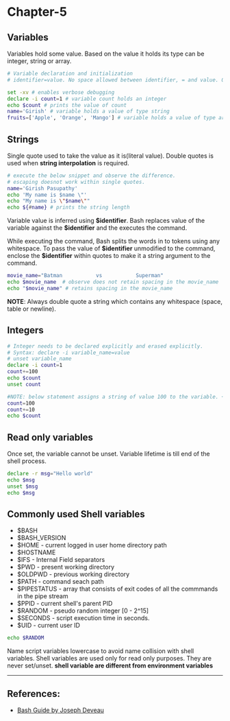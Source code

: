 # Chapter-5

## Variables
Variables hold some value. Based on the value it holds its type can be integer, string or array.
```Bash
# Variable declaration and initialization
# identifier=value. No space allowed between identifier, = and value. Otherwise bash considers identifier as command and = and value are its arguments.

set -xv # enables verbose debugging
declare -i count=1 # variable count holds an integer
echo $count # prints the value of count
name='Girish' # variable holds a value of type string
fruits=['Apple', 'Orange', 'Mango'] # variable holds a value of type array
```

## Strings
Single quote used to take the value as it is(literal value). Double quotes is used when **string interpolation** is required.
```Bash
# execute the below snippet and observe the difference.
# escaping doesnot work within single quotes.
name='Girish Pasupathy'
echo 'My name is $name \"'
echo "My name is \"$name\""
echo ${#name} # prints the string length
``` 

Variable value is inferred using **\$identifier**. Bash replaces value of the variable against the **\$identifier** and the executes the command.

While executing the command, Bash splits the words in to tokens using any whitespace. To pass the value of **\$identifier** unmodified to the command, enclose the **\$identifier** within quotes to make it a string argument to the command.
```Bash
movie_name="Batman           vs           Superman"
echo $movie_name  # observe does not retain spacing in the movie_name
echo "$movie_name" # retains spacing in the movie_name
```
**NOTE**: Always double quote a string which contains any whitespace (space, table or newline).

## Integers
```Bash
# Integer needs to be declared explicitly and erased explicitly.
# Syntax: declare -i variable_name=value
# unset variable_name
declare -i count=1
count+=100
echo $count
unset count

#NOTE: below statement assigns a string of value 100 to the variable. + performs string concat.
count=100
count+=10
echo $count
```

## Read only variables
Once set, the variable cannot be unset. Variable lifetime is till end of the shell process.
```Bash
declare -r msg="Hello world"
echo $msg
unset $msg
echo $msg
```

## Commonly used Shell variables
* $BASH
* $BASH_VERSION
* $HOME - current logged in user home directory path
* $HOSTNAME 
* $IFS - Internal Field separators
* $PWD - present working directory
* $OLDPWD - previous working directory
* $PATH - command seach path
* $PIPESTATUS - array that consists of exit codes of all the commmands in the pipe stream
* $PPID - current shell's parent PID
* $RANDOM - pseudo random integer [0 - 2^15]
* $SECONDS - script execution time in seconds.
* $UID - current user ID
```BASH
echo $RANDOM
```

Name script variables lowercase to avoid name collision with shell variables. Shell variables are used only for read only purposes. They are never set/unset. **shell variable are different from environment variables**

---

## References:
* [Bash Guide by Joseph Deveau](https://www.amazon.in/BASH-Guide-Joseph-DeVeau-ebook/dp/B01F8AZ1LE/ref=sr_1_4?keywords=bash&qid=1564983319&s=digital-text&sr=1-4)